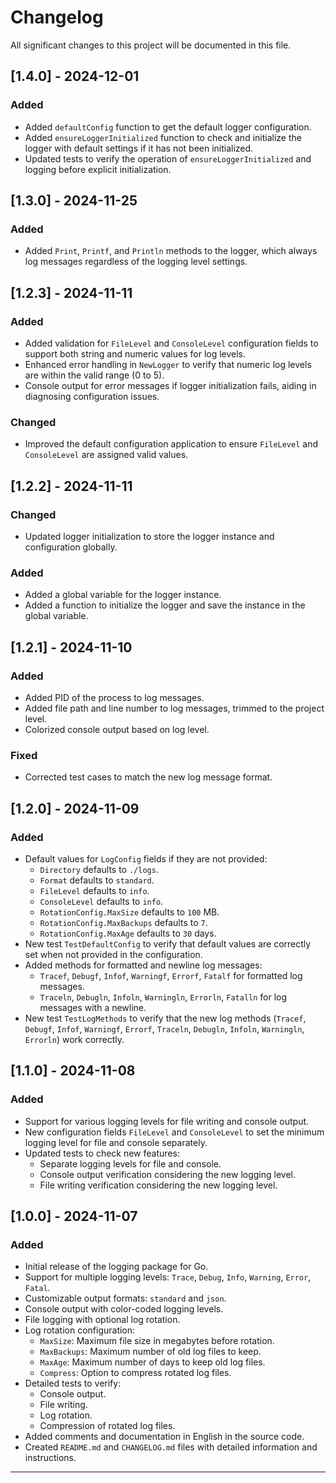 # Changelog

All significant changes to this project will be documented in this file.

## [1.4.0] - 2024-12-01

### Added
- Added `defaultConfig` function to get the default logger configuration.
- Added `ensureLoggerInitialized` function to check and initialize the logger with default settings if it has not been initialized.
- Updated tests to verify the operation of `ensureLoggerInitialized` and logging before explicit initialization.

## [1.3.0] - 2024-11-25

### Added
- Added `Print`, `Printf`, and `Println` methods to the logger, which always log messages regardless of the logging level settings.

## [1.2.3] - 2024-11-11

### Added

- Added validation for `FileLevel` and `ConsoleLevel` configuration fields to support both string and numeric values for log levels.
- Enhanced error handling in `NewLogger` to verify that numeric log levels are within the valid range (0 to 5).
- Console output for error messages if logger initialization fails, aiding in diagnosing configuration issues.

### Changed

- Improved the default configuration application to ensure `FileLevel` and `ConsoleLevel` are assigned valid values.

## [1.2.2] - 2024-11-11

### Changed

- Updated logger initialization to store the logger instance and configuration globally.

### Added

- Added a global variable for the logger instance.
- Added a function to initialize the logger and save the instance in the global variable.

## [1.2.1] - 2024-11-10

### Added

- Added PID of the process to log messages.
- Added file path and line number to log messages, trimmed to the project level.
- Colorized console output based on log level.

### Fixed

- Corrected test cases to match the new log message format.

## [1.2.0] - 2024-11-09

### Added

- Default values for `LogConfig` fields if they are not provided:
  - `Directory` defaults to `./logs`.
  - `Format` defaults to `standard`.
  - `FileLevel` defaults to `info`.
  - `ConsoleLevel` defaults to `info`.
  - `RotationConfig.MaxSize` defaults to `100` MB.
  - `RotationConfig.MaxBackups` defaults to `7`.
  - `RotationConfig.MaxAge` defaults to `30` days.
- New test `TestDefaultConfig` to verify that default values are correctly set when not provided in the configuration.
- Added methods for formatted and newline log messages:
  - `Tracef`, `Debugf`, `Infof`, `Warningf`, `Errorf`, `Fatalf` for formatted log messages.
  - `Traceln`, `Debugln`, `Infoln`, `Warningln`, `Errorln`, `Fatalln` for log messages with a newline.
- New test `TestLogMethods` to verify that the new log methods (`Tracef`, `Debugf`, `Infof`, `Warningf`, `Errorf`, `Traceln`, `Debugln`, `Infoln`, `Warningln`, `Errorln`) work correctly.

## [1.1.0] - 2024-11-08

### Added

- Support for various logging levels for file writing and console output.
- New configuration fields `FileLevel` and `ConsoleLevel` to set the minimum logging level for file and console separately.
- Updated tests to check new features:
  - Separate logging levels for file and console.
  - Console output verification considering the new logging level.
  - File writing verification considering the new logging level.

## [1.0.0] - 2024-11-07

### Added

- Initial release of the logging package for Go.
- Support for multiple logging levels: `Trace`, `Debug`, `Info`, `Warning`, `Error`, `Fatal`.
- Customizable output formats: `standard` and `json`.
- Console output with color-coded logging levels.
- File logging with optional log rotation.
- Log rotation configuration:
  - `MaxSize`: Maximum file size in megabytes before rotation.
  - `MaxBackups`: Maximum number of old log files to keep.
  - `MaxAge`: Maximum number of days to keep old log files.
  - `Compress`: Option to compress rotated log files.
- Detailed tests to verify:
  - Console output.
  - File writing.
  - Log rotation.
  - Compression of rotated log files.
- Added comments and documentation in English in the source code.
- Created `README.md` and `CHANGELOG.md` files with detailed information and instructions.

---